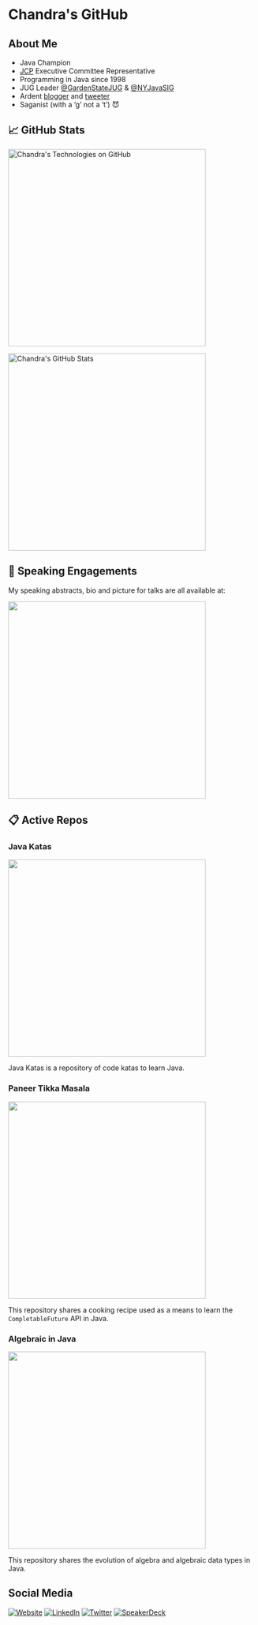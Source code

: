 # Chandra's GitHub

## About Me

* Java Champion
* [JCP](https://www.jcp.org) Executive Committee Representative
* Programming in Java since 1998
* JUG Leader [@GardenStateJUG](https://twitter.com/GardenStateJUG) & [@NYJavaSIG](https://twitter.com/NYJavaSIG)
* Ardent [blogger](https://cguntu.me) and [tweeter](https://twitter.com/CGuntur)
* Saganist (with a ‘g’ not a ‘t’) 😈

## &#x1f4c8; GitHub Stats

<a href="https://github.com/c-guntur/c-guntur">
  <img align="center" src="https://github-readme-stats.vercel.app/api?username=c-guntur&show_icons=true&include_all_commits=true&title_color=2aa889&text_color=99d1ce&icon_color=2bbc8a&bg_color=0c1014&" alt="Chandra's Technologies on GitHub" width="400"/></a>
  
<p/>

<a href="https://github.com/c-guntur/c-guntur">
  <img align="center" src="https://github-readme-stats.vercel.app/api/top-langs/?username=c-guntur&title_color=2aa889&text_color=99d1ce&icon_color=2bbc8a&bg_color=0c1014&langs_count=8&layout=compact&hide=shell,css&theme=material-palenight" alt="Chandra's GitHub Stats" width="400"/></a>

<p/>

## &#x1F3A4; Speaking Engagements

My speaking abstracts, bio and picture for talks are all available at: 

<p/>

<a href="https://github.com/c-guntur/current-abstracts"><img align="center" src="https://github-readme-stats.vercel.app/api/pin/?username=c-guntur&repo=current-abstracts&title_color=ffffff&text_color=c9cacc&icon_color=2bbc8a&bg_color=1d1f21" width="400"/></a><p/>

## &#x1F4CB; Active Repos

### Java Katas

<a href="https://github.com/c-guntur/java-katas"><img align="center" src="https://github-readme-stats.vercel.app/api/pin/?username=c-guntur&repo=java-katas&title_color=ffffff&text_color=c9cacc&icon_color=2bbc8a&bg_color=1d1f21" width="400"/></a><p/>

Java Katas is a repository of code katas to learn Java.

### Paneer Tikka Masala

<a href="https://github.com/c-guntur/paneer-tikka-masala"><img align="center" src="https://github-readme-stats.vercel.app/api/pin/?username=c-guntur&repo=paneer-tikka-masala&title_color=ffffff&text_color=c9cacc&icon_color=2bbc8a&bg_color=1d1f21" width="400"/></a><p/>

This repository shares a cooking recipe used as a means to learn the `CompletableFuture` API in Java.

### Algebraic in Java

<a href="https://github.com/c-guntur/algebraic-in-java"><img align="center" src="https://github-readme-stats.vercel.app/api/pin/?username=c-guntur&repo=algebraic-in-java&title_color=ffffff&text_color=c9cacc&icon_color=2bbc8a&bg_color=1d1f21" width="400"/></a><p/>

This repository shares the evolution of algebra and algebraic data types in Java.


## Social Media

[![Website](https://img.shields.io/badge/Website-cguntur.me-informational?style=flat-square&logo=jekyll&logoColor=white)](https://cguntur.me)
[![LinkedIn](https://img.shields.io/badge/LinkedIn-cguntur-informational?style=flat-square&logo=linkedin&logoColor=white)](https://www.linkedin.com/in/cguntur/)
[![Twitter](https://img.shields.io/badge/Twitter-cguntur-informational?style=flat-square&logo=twitter&logoColor=white)](https://www.twitter.com/cguntur/)
[![SpeakerDeck](https://img.shields.io/badge/Speakerdeck-cguntur-active?style=flat-square&logo=speakerdeck&logoColor=white)](https://www.speakerdeck.com/cguntur/)
